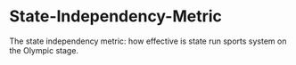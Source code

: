 # State-Independency-Metric
The state independency metric: how effective is state run sports system on the Olympic stage.
